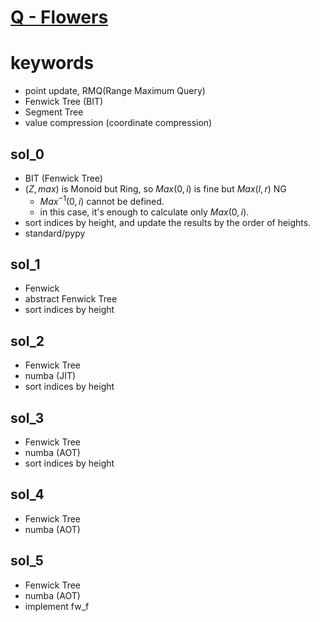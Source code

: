 # [Q - Flowers](https://atcoder.jp/contests/dp/tasks/dp_q)


# keywords
- point update, RMQ(Range Maximum Query)
- Fenwick Tree (BIT)
- Segment Tree
- value compression (coordinate compression)


## sol_0
- BIT (Fenwick Tree)
- $(Z, max)$ is Monoid but Ring, so $Max(0, i)$ is fine but $Max(l, r)$ NG
  - $Max^{-1}(0, i)$ cannot be defined.
  - in this case, it's enough to calculate only $Max(0, i)$.
- sort indices by height, and update the results by the order of heights.
- standard/pypy


## sol_1
- Fenwick 
- abstract Fenwick Tree
- sort indices by height


## sol_2 
- Fenwick Tree 
- numba (JIT)
- sort indices by height


## sol_3
- Fenwick Tree
- numba (AOT)
- sort indices by height


## sol_4 
- Fenwick Tree 
- numba (AOT)


## sol_5
- Fenwick Tree 
- numba (AOT)
- implement fw_f